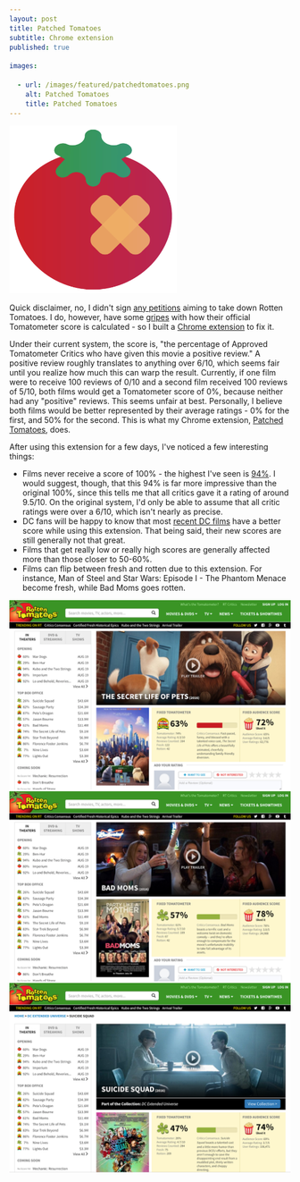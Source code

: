 ```yaml
---
layout: post
title: Patched Tomatoes
subtitle: Chrome extension
published: true

images:

  - url: /images/featured/patchedtomatoes.png
    alt: Patched Tomatoes
    title: Patched Tomatoes
---
```


<img class="aligncenter" src="/images/featured/patchedtomatoes.png" alt="patched tomatoes" width="300px" />

Quick disclaimer, no, I didn't sign [any petitions](https://www.change.org/p/don-t-listen-to-film-criticism) aiming to take down Rotten Tomatoes. I do, however, have some [gripes](http://www.goldman.gripe/) with how their official Tomatometer score is calculated - so I built a [Chrome extension](https://chrome.google.com/webstore/detail/patched-tomatoes/daceaaccoiggipikdodkejceenipddop) to fix it.

Under their current system, the score is, "the percentage of Approved Tomatometer Critics who have given this movie a positive review." A positive review roughly translates to anything over 6/10, which seems fair until you realize how much this can warp the result. Currently, if one film were to receive 100 reviews of 0/10 and a second film received 100 reviews of 5/10, both films would get a Tomatometer score of 0%, because neither had any "positive" reviews. This seems unfair at best. Personally, I believe both films would be better represented by their average ratings - 0% for the first, and 50% for the second. This is what my Chrome extension, [Patched Tomatoes](https://chrome.google.com/webstore/detail/patched-tomatoes/daceaaccoiggipikdodkejceenipddop), does.

After using this extension for a few days, I've noticed a few interesting things:

- Films never receive a score of 100% - the highest I've seen is [94%](https://www.rottentomatoes.com/m/the_wizard_of_oz_1939). I would suggest, though, that this 94% is far more impressive than the original 100%, since this tells me that all critics gave it a rating of around 9.5/10. On the original system, I'd only be able to assume that all critic ratings were over a 6/10, which isn't nearly as precise.
- DC fans will be happy to know that most [recent DC films](https://www.rottentomatoes.com/m/superman_man_of_steel/) have a better score while using this extension. That being said, their new scores are still generally not that great.
- Films that get really low or really high scores are generally affected more than those closer to 50-60%.
- Films can flip between fresh and rotten due to this extension. For instance, Man of Steel and Star Wars: Episode I - The Phantom Menace become fresh, while Bad Moms goes rotten.

<img class="aligncenter imgborder" src="/images/patched-tomatoes/rt-1.png" alt="rotten tomatoes - the secret life of pets" />

<img class="aligncenter imgborder" src="/images/patched-tomatoes/rt-2.png" alt="rotten tomatoes - bad moms" />

<img class="aligncenter imgborder" src="/images/patched-tomatoes/rt-3.png" alt="rotten tomatoes - suicide squad" />
